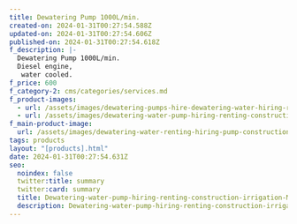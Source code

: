 ```yaml
---
title: Dewatering Pump 1000L/min.
created-on: 2024-01-31T00:27:54.588Z
updated-on: 2024-01-31T00:27:54.606Z
published-on: 2024-01-31T00:27:54.618Z
f_description: |-
  Dewatering Pump 1000L/min. 
  Diesel engine,
   water cooled.
f_price: 600
f_category-2: cms/categories/services.md
f_product-images:
  - url: /assets/images/dewatering-pumps-hire-dewatering-water-hiring-renting-pump-construction-irrigation-machinery-gotogh.com-ghana-accra-hiring.png
  - url: /assets/images/dewatering-water-pump-hiring-renting-construction-irrigation-machinery-1-gotogh.com-ghana-accra-hiring.jpg
f_main-product-image:
  url: /assets/images/dewatering-water-renting-hiring-pump-construction-irrigation-machinery-gotogh.com-ghana-accra-hiring.webp
tags: products
layout: "[products].html"
date: 2024-01-31T00:27:54.631Z
seo:
  noindex: false
  twitter:title: summary
  twitter:card: summary
  title: Dewatering-water-pump-hiring-renting-construction-irrigation-Machinery-1-gotogh.com-ghana-accra-hiring
  description: Dewatering-water-pump-hiring-renting-construction-irrigation-Machinery-1-gotogh.com-ghana-accra-hiring
---
```

